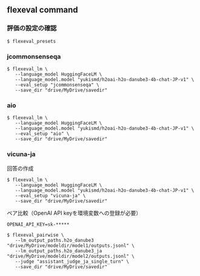 ## flexeval command

### 評価の設定の確認
```
$ flexeval_presets
```

### jcommonsenseqa
```
$ flexeval_lm \
   --language_model HuggingFaceLM \
   --language_model.model "yukismd/h2oai-h2o-danube3-4b-chat-JP-v1" \
   --eval_setup "jcommonsenseqa" \
   --save_dir "drive/MyDrive/savedir"
```


### aio
```
$ flexeval_lm \
   --language_model HuggingFaceLM \
   --language_model.model "yukismd/h2oai-h2o-danube3-4b-chat-JP-v1" \
   --eval_setup "aio" \
   --save_dir "drive/MyDrive/savedir"
```

### vicuna-ja
回答の作成
```
$ flexeval_lm \
   --language_model HuggingFaceLM \
   --language_model.model "yukismd/h2oai-h2o-danube3-4b-chat-JP-v1" \
   --eval_setup "vicuna-ja" \
   --save_dir "drive/MyDrive/savedir"
```

ペア比較（OpenAI API keyを環境変数への登録が必要）
```
OPENAI_API_KEY=sk-*****

$ flexeval_pairwise \
   --lm_output_paths.h2o_danube3 "drive/MyDrive/modeldir/model1/outputs.jsonl" \
   --lm_output_paths.h2o_danube3_ja "drive/MyDrive/modeldir/model2/outputs.jsonl" \
   --judge "assistant_judge_ja_single_turn" \
   --save_dir "drive/MyDrive/savedir"
```

